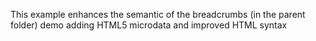 This example enhances the semantic of the breadcrumbs (in the parent folder) demo adding HTML5 microdata and improved HTML syntax

